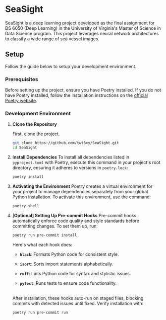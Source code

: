 # SeaSight

SeaSight is a deep learning project developed as the final assignment for DS 6050 (Deep Learning) in the University of Virginia's Master of Science in Data Science program. This project leverages neural network architectures to classify a wide range of sea vessel images.

## Setup

Follow the guide below to setup your development environment.

### Prerequisites

Before setting up the project, ensure you have Poetry installed. If you do not have Poetry installed, follow the installation instructions on the [official Poetry website](https://python-poetry.org/docs/#installation).

### Development Environment

1. **Clone the Repository**

    First, clone the project.

    ```bash
    git clone https://github.com/twt6xy/SeaSight.git
    cd SeaSight
    ```

2. **Install Dependencies**
    To install all dependencies listed in `pyproject.toml` with Poetry, execute this command in your project's root directory, ensuring it adheres to versions in `poetry.lock`:

    ```bash
    poetry install
    ```

3. **Activating the Environment**
    Poetry creates a virtual environment for your project to manage dependencies separately from your global Python installation. To activate this environment, use the command:

    ```bash
    poetry shell
    ```

4. **[Optional] Setting Up Pre-commit Hooks**
    Pre-commit hooks automatically enforce code quality and style standards before committing changes. To set them up, run:

    ```bash
    poetry run pre-commit install
    ```

    Here's what each hook does:

    - **`black`**: Formats Python code for consistent style.

    - **`isort`**: Sorts import statements alphabetically.

    - **`ruff`**: Lints Python code for syntax and stylistic issues.

    - **`pytest`**: Runs tests to ensure code functionality.

    <br>
    After installation, these hooks auto-run on staged files, blocking commits with detected issues until fixed. Verify installation with:

    ```bash
    poetry run pre-commit run
    ```
